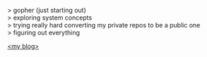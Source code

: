 &gt; gopher (just starting out)   
&gt; exploring system concepts   
&gt; trying really hard converting my private repos to be a public one   
&gt; figuring out everything

[&lt;my blog&gt;](https://madshckd.github.io)
